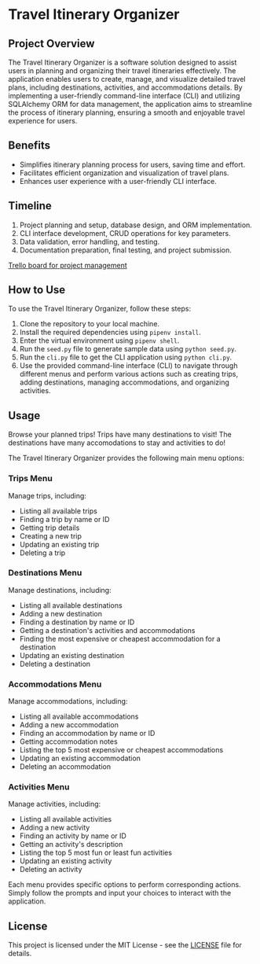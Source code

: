 # Travel Itinerary Organizer

## Project Overview

The Travel Itinerary Organizer is a software solution designed to assist users in planning and organizing their travel itineraries effectively. The application enables users to create, manage, and visualize detailed travel plans, including destinations, activities, and accommodations details. By implementing a user-friendly command-line interface (CLI) and utilizing SQLAlchemy ORM for data management, the application aims to streamline the process of itinerary planning, ensuring a smooth and enjoyable travel experience for users.

## Benefits

- Simplifies itinerary planning process for users, saving time and effort.
- Facilitates efficient organization and visualization of travel plans.
- Enhances user experience with a user-friendly CLI interface.

## Timeline

1. Project planning and setup, database design, and ORM implementation.
2. CLI interface development, CRUD operations for key parameters.
3. Data validation, error handling, and testing.
4. Documentation preparation, final testing, and project submission.

[Trello board for project management](https://trello.com/b/xyyCnq0u/travel-itinerary-organizer)

## How to Use

To use the Travel Itinerary Organizer, follow these steps:

1. Clone the repository to your local machine.
2. Install the required dependencies using `pipenv install`.
3. Enter the virtual environment using `pipenv shell`.
3. Run the `seed.py` file to generate sample data using `python seed.py`.
3. Run the `cli.py` file to get the CLI application using `python cli.py`.
4. Use the provided command-line interface (CLI) to navigate through different menus and perform various actions such as creating trips, adding destinations, managing accommodations, and organizing activities.

## Usage

Browse your planned trips! Trips have many destinations to visit! The destinations have many accomodations to stay and activities to do!

The Travel Itinerary Organizer provides the following main menu options:

### Trips Menu

Manage trips, including:

- Listing all available trips
- Finding a trip by name or ID
- Getting trip details
- Creating a new trip
- Updating an existing trip
- Deleting a trip

### Destinations Menu

Manage destinations, including:

- Listing all available destinations
- Adding a new destination
- Finding a destination by name or ID
- Getting a destination's activities and accommodations
- Finding the most expensive or cheapest accommodation for a destination
- Updating an existing destination
- Deleting a destination

### Accommodations Menu

Manage accommodations, including:

- Listing all available accommodations
- Adding a new accommodation
- Finding an accommodation by name or ID
- Getting accommodation notes
- Listing the top 5 most expensive or cheapest accommodations
- Updating an existing accommodation
- Deleting an accommodation

### Activities Menu

Manage activities, including:

- Listing all available activities
- Adding a new activity
- Finding an activity by name or ID
- Getting an activity's description
- Listing the top 5 most fun or least fun activities
- Updating an existing activity
- Deleting an activity

Each menu provides specific options to perform corresponding actions. Simply follow the prompts and input your choices to interact with the application.

## License

This project is licensed under the MIT License - see the [LICENSE](LICENSE) file for details.

